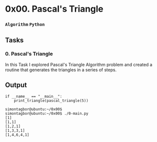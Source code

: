 # 0x00. Pascal's Triangle
### ` Algorithm ` ` Python ` 

## Tasks

### 0. Pascal's Triangle
In this Task I explored Pascal's Triangle Algorithm problem and created a routine that generates the triangles in a series of steps.


## Output 
```
if __name__ == "__main__":
    print_triangle(pascal_triangle(5))

simontagbor@ubuntu:~/0x00$ 
simontagbor@ubuntu:~/0x00$ ./0-main.py
[1]
[1,1]
[1,2,1]
[1,3,3,1]
[1,4,6,4,1]

```
